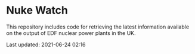# Nuke Watch

This repository includes code for retrieving the latest information available on the output of EDF nuclear power plants in the UK.

Last updated: 2021-06-24 02:16